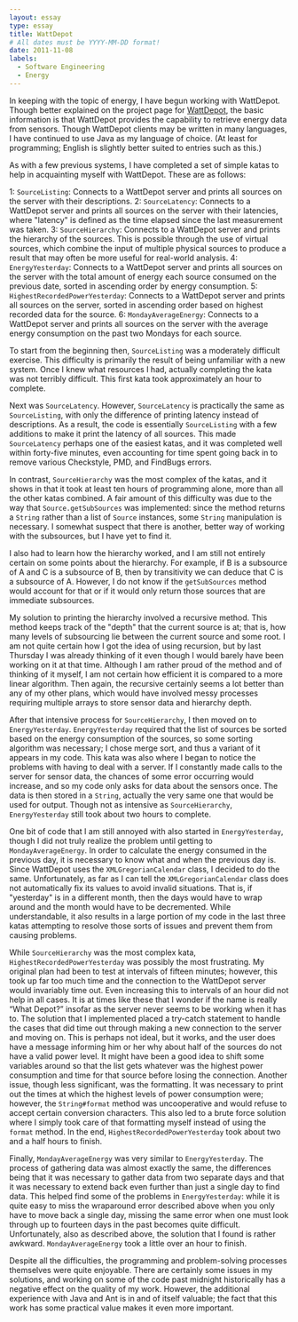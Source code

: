 ```yaml
---
layout: essay
type: essay
title: WattDepot
# All dates must be YYYY-MM-DD format!
date: 2011-11-08
labels:
  - Software Engineering
  - Energy
---
```


In keeping with the topic of energy, I have begun working with WattDepot.  Though better explained on the project page for [WattDepot](http://wattdepot.viewdocs.io/wattdepot/), the basic information is that WattDepot provides the capability to retrieve energy data from sensors.  Though WattDepot clients may be written in many languages, I have continued to use Java as my language of choice.  (At least for programming; English is slightly better suited to entries such as this.)

As with a few previous systems, I have completed a set of simple katas to help in acquainting myself with WattDepot.  These are as follows:

1: <code>SourceListing</code>: Connects to a WattDepot server and prints all sources on the server with their descriptions.
2: <code>SourceLatency</code>: Connects to a WattDepot server and prints all sources on the server with their latencies, where "latency" is defined as the time elapsed since the last measurement was taken.
3: <code>SourceHierarchy</code>: Connects to a WattDepot server and prints the hierarchy of the sources. This is possible through the use of virtual sources, which combine the input of multiple physical sources to produce a result that may often be more useful for real-world analysis. 
4: <code>EnergyYesterday</code>: Connects to a WattDepot server and prints all sources on the server with the total amount of energy each source consumed on the previous date, sorted in ascending order by energy consumption. 
5: <code>HighestRecordedPowerYesterday</code>: Connects to a WattDepot server and prints all sources on the server, sorted in ascending order based on highest recorded data for the source.
6: <code>MondayAverageEnergy</code>: Connects to a WattDepot server and prints all sources on the server with the average energy consumption on the past two Mondays for each source.

To start from the beginning then, <code>SourceListing</code> was a moderately difficult exercise.  This difficulty is primarily the result of being unfamiliar with a new system.  Once I knew what resources I had, actually completing the kata was not terribly difficult. This first kata took approximately an hour to complete.

Next was <code>SourceLatency</code>. However, <code>SourceLatency</code> is practically the same as <code>SourceListing</code>, with only the difference of printing latency instead of descriptions.  As a result, the code is essentially <code>SourceListing</code> with a few additions to make it print the latency of all sources.  This made <code>SourceLatency</code> perhaps one of the easiest katas, and it was completed well within forty-five minutes, even accounting for time spent going back in to remove various Checkstyle, PMD, and FindBugs errors.

In contrast, <code>SourceHierarchy</code> was the most complex of the katas, and it shows in that it took at least ten hours of programming alone, more than all the other katas combined.  A fair amount of this difficulty was due to the way that <code>Source.getSubSources</code> was implemented: since the method returns a <code>String</code> rather than a list of <code>Source</code> instances, some <code>String</code> manipulation is necessary.  I somewhat suspect that there is another, better way of working with the subsources, but I have yet to find it. 

I also had to learn how the hierarchy worked, and I am still not entirely certain on some points about the hierarchy.  For example, if B is a subsource of A and C is a subsource of B, then by transitivity we can deduce that C is a subsource of A.  However, I do not know if the <code>getSubSources</code> method would account for that or if it would only return those sources that are immediate subsources. 

My solution to printing the hierarchy involved a recursive method.  This method keeps track of the "depth" that the current source is at; that is, how many levels of subsourcing lie between the current source and some root.  I am not quite certain how I got the idea of using recursion, but by last Thursday I was already thinking of it even though I would barely have been working on it at that time.  Although I am rather proud of the method and of thinking of it myself, I am not certain how efficient it is compared to a more linear algorithm.  Then again, the recursive certainly seems a lot better than any of my other plans, which would have involved messy processes requiring multiple arrays to store sensor data and hierarchy depth.

After that intensive process for <code>SourceHierarchy</code>, I then moved on to <code>EnergyYesterday</code>.  <code>EnergyYesterday</code> required that the list of sources be sorted based on the energy consumption of the sources, so some sorting algorithm was necessary; I chose merge sort, and thus a variant of it appears in my code.  This kata was also where I began to notice the problems with having to deal with a server.  If I constantly made calls to the server for sensor data, the chances of some error occurring would increase, and so my code only asks for data about the sensors once.  The data is then stored in a <code>String</code>, actually the very same one that would be used for output.  Though not as intensive as <code>SourceHierarchy</code>, <code>EnergyYesterday</code> still took about two hours to complete.

One bit of code that I am still annoyed with also started in <code>EnergyYesterday</code>, though I did not truly realize the problem until getting to <code>MondayAverageEnergy</code>.  In order to calculate the energy consumed in the previous day, it is necessary to know what and when the previous day is.  Since WattDepot uses the <code>XMLGregorianCalendar</code> class, I decided to do the same.  Unfortunately, as far as I can tell the <code>XMLGregorianCalendar</code> class does not automatically fix its values to avoid invalid situations.  That is, if "yesterday" is in a different month, then the days would have to wrap around and the month would have to be decremented.  While understandable, it also results in a large portion of my code in the last three katas attempting to resolve those sorts of issues and prevent them from causing problems.

While <code>SourceHierarchy</code> was the most complex kata, <code>HighestRecordedPowerYesterday</code> was possibly the most frustrating.  My original plan had been to test at intervals of fifteen minutes; however, this took up far too much time and the connection to the WattDepot server would invariably time out.  Even increasing this to intervals of an hour did not help in all cases.  It is at times like these that I wonder if the name is really “What Depot?” insofar as the server never seems to be working when it has to.  The solution that I implemented placed a try-catch statement to handle the cases that did time out through making a new connection to the server and moving on.  This is perhaps not ideal, but it works, and the user does have a message informing him or her why about half of the sources do not have a valid power level.  It might have been a good idea to shift some variables around so that the list gets whatever was the highest power consumption and time for that source before losing the connection.  Another issue, though less significant, was the formatting.  It was necessary to print out the times at which the highest levels of power consumption were; however, the <code>String#format</code> method was uncooperative and would refuse to accept certain conversion characters.  This also led to a brute force solution where I simply took care of that formatting myself instead of using the <code>format</code> method.  In the end, <code>HighestRecordedPowerYesterday</code> took about two and a half hours to finish.

Finally, <code>MondayAverageEnergy</code> was very similar to <code>EnergyYesterday</code>.  The process of gathering data was almost exactly the same, the differences being that it was necessary to gather data from two separate days and that it was necessary to extend back even further than just a single day to find data.  This helped find some of the problems in <code>EnergyYesterday</code>: while it is quite easy to miss the wraparound error described above when you only have to move back a single day, missing the same error when one must look through up to fourteen days in the past becomes quite difficult.  Unfortunately, also as described above, the solution that I found is rather awkward.  <code>MondayAverageEnergy</code> took a little over an hour to finish.

Despite all the difficulties, the programming and problem-solving processes themselves were quite enjoyable.  There are certainly some issues in my solutions, and working on some of the code past midnight historically has a negative effect on the quality of my work.  However, the additional experience with Java and Ant is in and of itself valuable; the fact that this work has some practical value makes it even more important.